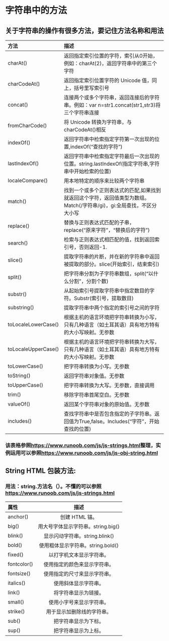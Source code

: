 # 字符串中的方法  

## 关于字符串的操作有很多方法，要记住方法名称和用法
| 方法 | 描述 |
| :------------------- | :---------------------------------------------------------------------------------------------------------- |
| charAt() | 返回指定索引位置的字符，索引从0开始，例如：charAt(2)，返回字符串中的第三个字符 |
| charCodeAt() | 返回指定索引位置字符的 Unicode 值，同上，括号里写索引号 |
| concat()| 连接两个或多个字符串，返回连接后的字符串。例如：var n=str1.concat(str1,str3)将三个字符串连接 |
| fromCharCode() | 将 Unicode 转换为字符串，与charCodeAt()相反 |
| indexOf() | 返回字符串中检索指定字符第一次出现的位置,indexOf(“查找的字符”) |
| lastIndexOf() | 返回字符串中检索指定字符最后一次出现的位置。string.lastIndexOf(指定字符串,字符串中开始检索的位置) |
| localeCompare()| 用本地特定的顺序来比较两个字符串 |
| match() | 找到一个或多个正则表达式的匹配,如果找到就返回这个字符，返回值类型为数组。Match(/字符串/gi)，gi:全局查找，不区分大小写 |
| replace() | 替换与正则表达式匹配的子串，replace(“原来字符”，“替换后的字符”) |
| search() | 检索与正则表达式相匹配的值，找到返回索引号，否则返回-1. |
| slice() | 提取字符串的片断，并在新的字符串中返回被提取的部分。slice(开始索引，结束索引) |
| split() | 把字符串分割为子字符串数组，split(“以什么分割”，分割个数) |
| substr() | 从起始索引号提取字符串中指定数目的字符。Substr(索引号，提取数目) |
| substring() | 提取字符串中两个指定的索引号之间的字符 |
| toLocaleLowerCase() | 根据主机的语言环境把字符串转换为小写，只有几种语言（如土耳其语）具有地方特有的大小写映射。无参数 |
| toLocaleUpperCase() | 根据主机的语言环境把字符串转换为大写，只有几种语言（如土耳其语）具有地方特有的大小写映射。无参数 |
| toLowerCase() | 把字符串转换为小写。无参数 |
| toString() | 返回字符串对象值。无参数 |
| toUpperCase() | 把字符串转换为大写。无参数，直接调用 |
| trim() | 移除字符串首尾空白。无参数 |
| valueOf() | 返回某个字符串对象的原始值。无参数 |
| includes() | 查找字符串中是否包含指定的子字符串。返回值为True,false。Includes(“字符”，开始查找的位置) |  
### 该表格参照<https://www.runoob.com/js/js-strings.html>整理，实例运用可以参照<https://www.runoob.com/js/js-obj-string.html>
## String HTML 包装方法:
### 用法：string.方法名（）。不懂的可以参照<https://www.runoob.com/js/js-strings.html>
| 属性 | 描述 | 
| :--------------- | :----------------------: |
| anchor() | 创建 HTML 锚。 |
| big() | 用大号字体显示字符串。string.big() |
| blink() | 显示闪动字符串。string.blink() |
| bold() | 使用粗体显示字符串。string.bold() |
| fixed() | 以打字机文本显示字符串。 |
| fontcolor() | 使用指定的颜色来显示字符串。 |
| fontsize() | 使用指定的尺寸来显示字符串。 |
| italics() | 使用斜体显示字符串。 |
| link() | 将字符串显示为链接。 |
| small() | 使用小字号来显示字符串。 |
| strike() | 用于显示加删除线的字符串。 |
| sub() | 把字符串显示为下标。 |
| sup() | 把字符串显示为上标。 |

